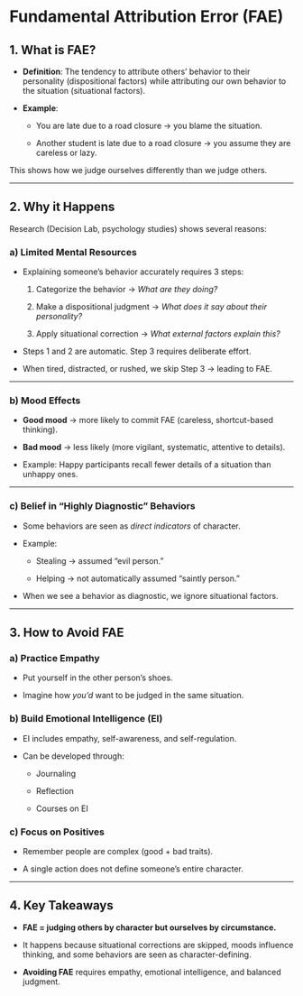 # Fundamental Attribution Error (FAE)

## 1. What is FAE?

- **Definition**: The tendency to attribute others’ behavior to their personality (dispositional factors) while attributing our own behavior to the situation (situational factors).
    
- **Example**:
    
    - You are late due to a road closure → you blame the situation.
        
    - Another student is late due to a road closure → you assume they are careless or lazy.
        

This shows how we judge ourselves differently than we judge others.

---

## 2. Why it Happens

Research (Decision Lab, psychology studies) shows several reasons:

### a) Limited Mental Resources

- Explaining someone’s behavior accurately requires 3 steps:
    
    1. Categorize the behavior → _What are they doing?_
        
    2. Make a dispositional judgment → _What does it say about their personality?_
        
    3. Apply situational correction → _What external factors explain this?_
        
- Steps 1 and 2 are automatic. Step 3 requires deliberate effort.
    
- When tired, distracted, or rushed, we skip Step 3 → leading to FAE.
    

---

### b) Mood Effects

- **Good mood** → more likely to commit FAE (careless, shortcut-based thinking).
    
- **Bad mood** → less likely (more vigilant, systematic, attentive to details).
    
- Example: Happy participants recall fewer details of a situation than unhappy ones.
    

---

### c) Belief in “Highly Diagnostic” Behaviors

- Some behaviors are seen as _direct indicators_ of character.
    
- Example:
    
    - Stealing → assumed “evil person.”
        
    - Helping → not automatically assumed “saintly person.”
        
- When we see a behavior as diagnostic, we ignore situational factors.
    

---

## 3. How to Avoid FAE

### a) Practice Empathy

- Put yourself in the other person’s shoes.
    
- Imagine how _you’d_ want to be judged in the same situation.
    

### b) Build Emotional Intelligence (EI)

- EI includes empathy, self-awareness, and self-regulation.
    
- Can be developed through:
    
    - Journaling
        
    - Reflection
        
    - Courses on EI
        

### c) Focus on Positives

- Remember people are complex (good + bad traits).
    
- A single action does not define someone’s entire character.
    

---

## 4. Key Takeaways

- **FAE = judging others by character but ourselves by circumstance.**
    
- It happens because situational corrections are skipped, moods influence thinking, and some behaviors are seen as character-defining.
    
- **Avoiding FAE** requires empathy, emotional intelligence, and balanced judgment.